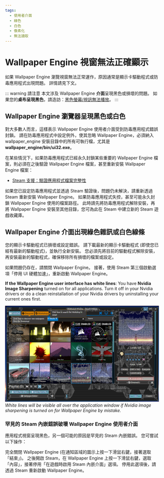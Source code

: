 ```yaml
---
tags:
  - 使用者介面
  - 綠色
  - 白色
  - 像素化
  - 無法讀取
---
```


# Wallpaper Engine 視窗無法正確顯示

如果 Wallpaper Engine 瀏覽視窗無法正常運作，原因通常是顯示卡驅動程式或防毒應用程式出現問題。 詳情請見下文。

::: warning
請注意 本文涉及 Wallpaper Engine **介面**呈現黑色或損壞的問題。 如果您的**桌布呈現黑色**，請造訪：[黑色螢幕/視訊無法播放](/noshow/notplaying.html)。
:::

## Wallpaper Engine 瀏覽器呈現黑色或白色

對大多數人而言，這樣表示 Wallpaper Engine 使用者介面受到防毒應用程式錯誤封鎖。 請在防毒應用程式中設定例外，使其忽略 Wallpaper Engine，必須納入 wallpaper_engine 安裝目錄中的所有可執行檔，尤其是 **wallpaper_engine/bin/ui32.exe**。

在某些情況下，如果防毒應用程式已經永久封鎖某些重要的 Wallpaper Engine 檔案，則必須在之後驗證 Wallpaper Engine 檔案，甚至重新安裝 Wallpaper Engine 檔案：

* [Steam 支援：驗證應用程式檔案完整性](https://support.steampowered.com/kb_article.php?ref=2037-QEUH-3335)

如果您已設定防毒應用程式並透過 Steam 驗證後，問題仍未解決，請重新透過 Steam 重新安裝 Wallpaper Engine。 如果防毒應用程式失控，甚至可能永久封鎖 Wallpaper Engine 使用的檔案路徑。 此時請先將防毒應用程式解除安裝，再將 Wallpaper Engine 安裝至其他目錄，您可為此在 Steam 中建立新的 Steam 遊戲收藏庫。

## Wallpaper Engine 介面出現綠色雜訊或白色線條

您的顯示卡驅動程式已損壞或設定錯誤。 請下載最新的顯示卡驅動程式 (即使您已經有最新的驅動程式)，並執行全新安裝。 您必須先將目前的驅動程式解除安裝，再安裝最新的驅動程式，確保移除所有損壞的檔案或設定。

如果問題仍存在，請關閉 Wallpaper Engine。 接著，使用 Steam 第三個啟動選項「停用 UI 硬體加速」，重新啟動 Wallpaper Engine。

**If the Wallpaper Engine user interface has white lines**: You have **Nvidia Image Sharpening** turned on for all applications. Turn it off in your Nvidia drivers or do a clean reinstallation of your Nvidia drivers by uninstalling your current ones first.

![Nvidia Image Sharpening Issue](./imagesharpening.png) *White lines will be visible all over the application window if Nvidia image sharpening is turned on for Wallpaper Engine by mistake.*

### 罕見的 Steam 內嵌錯誤破壞 Wallpaper Engine 使用者介面

應用程式視窗呈現黑色，另一個可能的原因是罕見的 Steam 內嵌錯誤。 您可嘗試以下操作：

完全關閉 Wallpaper Engine (在通知區域的圖示上按一下滑鼠右鍵，接著選取「結束」)。 之後開啟 Steam，在 Wallpaper Engine 上按一下滑鼠右鍵，選取「內容」，接著停用「在遊戲時啟用 Steam 內嵌介面」選項。 停用此選項後，請透過 Steam 重新啟動 Wallpaper Engine。 